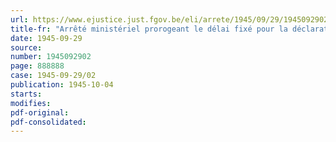 ```yaml
---
url: https://www.ejustice.just.fgov.be/eli/arrete/1945/09/29/1945092902/justel
title-fr: "Arrêté ministériel prorogeant le délai fixé pour la déclaration de paiements faits sous l'occupation par ou pour compte des autorités, organismes, entreprises et ressortissants, soit allemands, soit établis dans un pays occupe par l'Allemagne"
date: 1945-09-29
source:
number: 1945092902
page: 888888
case: 1945-09-29/02
publication: 1945-10-04
starts:
modifies:
pdf-original:
pdf-consolidated:
---
```


